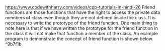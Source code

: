 <https://www.codewithharry.com/videos/cpp-tutorials-in-hindi-26>
Friend functions are those functions that have the right to access the private data members of class even though they are not defined inside the class. It is necessary to write the prototype of the friend function. One main thing to note here is that if we have written the prototype for the friend function in the class it will not make that function a member of the class. An example program to demonstrate the concept of friend function is shown below. ^9b7f1b